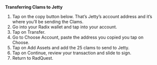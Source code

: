 **Transferring Clams to Jetty**

1. Tap on the copy button below. That’s Jetty’s account address and it’s where you’ll be sending the Clams.
2. Go into your Radix wallet and tap into your account.
3. Tap on Transfer.
4. Go to Choose Account, paste the address you copied you tap on Choose.
5. Tap on Add Assets and add the 25 clams to send to Jetty.
6. Tap on Continue, review your transaction and slide to sign.
7. Return to RadQuest.
